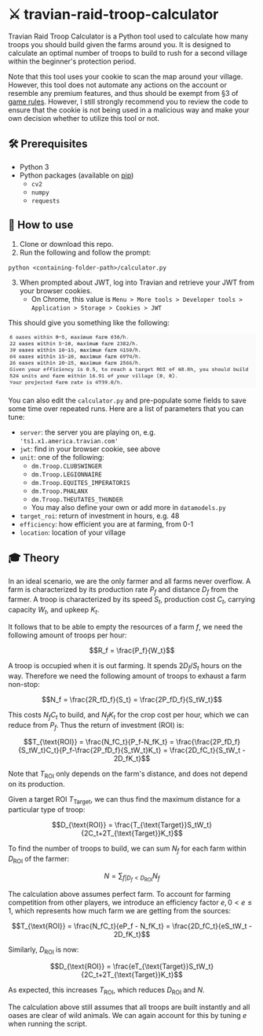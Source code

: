 # :crossed_swords: travian-raid-troop-calculator

Travian Raid Troop Calculator is a Python tool used to calculate how many troops you should build given the farms around you. It is designed to calculate an optimal number of troops to build to rush for a second village within the beginner's protection period.

Note that this tool uses your cookie to scan the map around your village. However, this tool does not automate any actions on the account or resemble any premium features, and thus should be exempt from §3 of [game rules](https://www.travian.com/us/gamerules). However, I still strongly recommend you to review the code to ensure that the cookie is not being used in a malicious way and make your own decision whether to utilize this tool or not.

## :hammer_and_wrench: Prerequisites

* Python 3
* Python packages (available on [pip](https://pypi.org/project/pip/))
  * `cv2`
  * `numpy`
  * `requests`

## :page_with_curl: How to use

1. Clone or download this repo.
2. Run the following and follow the prompt:
```
python <containing-folder-path>/calculator.py
```
3. When prompted about JWT, log into Travian and retrieve your JWT from your browser cookies.
   * On Chrome, this value is `Menu > More tools > Developer tools > Application > Storage > Cookies > JWT`

This should give you something like the following:

![Sample tool output](docs/sample-output.png)

You can also edit the `calculator.py` and pre-populate some fields to save some time over repeated runs. Here are a list of parameters that you can tune:

* `server`: the server you are playing on, e.g. `'ts1.x1.america.travian.com'`
* `jwt`: find in your browser cookie, see above
* `unit`: one of the following:
  * `dm.Troop.CLUBSWINGER`
  * `dm.Troop.LEGIONNAIRE`
  * `dm.Troop.EQUITES_IMPERATORIS`
  * `dm.Troop.PHALANX`
  * `dm.Troop.THEUTATES_THUNDER`
  * You may also define your own or add more in `datamodels.py`
* `target_roi`: return of investment in hours, e.g. 48
* `efficiency`: how efficient you are at farming, from 0-1
* `location`: location of your village

## :mortar_board: Theory

In an ideal scenario, we are the only farmer and all farms never overflow. A farm is characterized by its production rate $P_f$ and distance $D_f$ from the farmer. A troop is characterized by its speed $S_t$, production cost $C_t$, carrying capacity $W_t$, and upkeep $K_t$.

It follows that to be able to empty the resources of a farm $f$, we need the following amount of troops per hour:

$$R_f = \frac{P_f}{W_t}$$

A troop is occupied when it is out farming. It spends $2D_f/S_t$ hours on the way. Therefore we need the following amount of troops to exhaust a farm non-stop:

$$N_f = \frac{2R_fD_f}{S_t} = \frac{2P_fD_f}{S_tW_t}$$

This costs $N_fC_t$ to build, and $N_fK_t$ for the crop cost per hour, which we can reduce from $P_f$. Thus the return of investment (ROI) is:

$$T_{\text{ROI}} = \frac{N_fC_t}{P_f-N_fK_t} = \frac{\frac{2P_fD_f}{S_tW_t}C_t}{P_f-\frac{2P_fD_f}{S_tW_t}K_t} = \frac{2D_fC_t}{S_tW_t - 2D_fK_t}$$

Note that $T_{\text{ROI}}$ only depends on the farm's distance, and does not depend on its production.

Given a target ROI $T_{\text{Target}}$, we can thus find the maximum distance for a particular type of troop:

$$D_{\text{ROI}} = \frac{T_{\text{Target}}S_tW_t}{2C_t+2T_{\text{Target}}K_t}$$

To find the number of troops to build, we can sum $N_f$ for each farm within $D_{\text{ROI}}$ of the farmer:

$$N = \sum_{f | D_f < D_{\text{ROI}}} N_f$$

The calculation above assumes perfect farm. To account for farming competition from other players, we introduce an efficiency factor $e, 0 < e \le 1$, which represents how much farm we are getting from the sources:

$$T_{\text{ROI}} = \frac{N_fC_t}{eP_f - N_fK_t} = \frac{2D_fC_t}{eS_tW_t - 2D_fK_t}$$

Similarly, $D_{\text{ROI}}$ is now:

$$D_{\text{ROI}} = \frac{eT_{\text{Target}}S_tW_t}{2C_t+2T_{\text{Target}}K_t}$$

As expected, this increases $T_{\text{ROI}}$, which reduces $D_{\text{ROI}}$ and $N$.

The calculation above still assumes that all troops are built instantly and all oases are clear of wild animals. We can again account for this by tuning $e$ when running the script.
